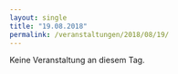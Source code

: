 ```yaml
---
layout: single
title: "19.08.2018"
permalink: /veranstaltungen/2018/08/19/
---
```


Keine Veranstaltung an diesem Tag.
